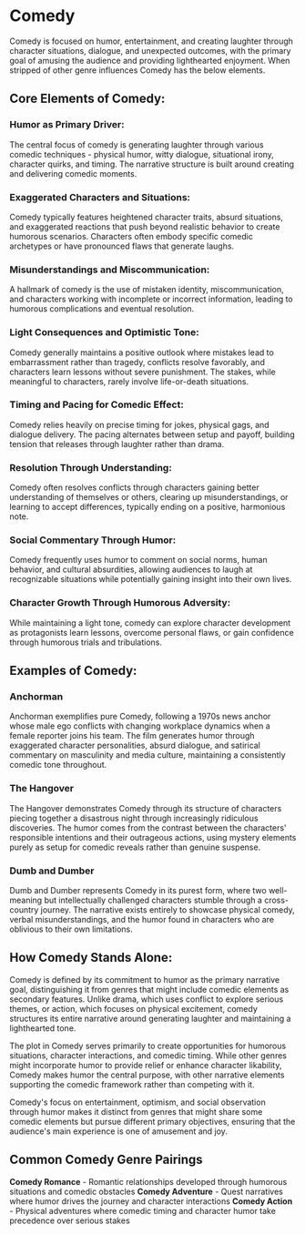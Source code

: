 # Comedy

Comedy is focused on humor, entertainment, and creating laughter through character situations, dialogue, and unexpected outcomes, with the primary goal of amusing the audience and providing lighthearted enjoyment. When stripped of other genre influences Comedy has the below elements.

## Core Elements of Comedy:

### Humor as Primary Driver:

The central focus of comedy is generating laughter through various comedic techniques - physical humor, witty dialogue, situational irony, character quirks, and timing. The narrative structure is built around creating and delivering comedic moments.

### Exaggerated Characters and Situations:

Comedy typically features heightened character traits, absurd situations, and exaggerated reactions that push beyond realistic behavior to create humorous scenarios. Characters often embody specific comedic archetypes or have pronounced flaws that generate laughs.

### Misunderstandings and Miscommunication:

A hallmark of comedy is the use of mistaken identity, miscommunication, and characters working with incomplete or incorrect information, leading to humorous complications and eventual resolution.

### Light Consequences and Optimistic Tone:

Comedy generally maintains a positive outlook where mistakes lead to embarrassment rather than tragedy, conflicts resolve favorably, and characters learn lessons without severe punishment. The stakes, while meaningful to characters, rarely involve life-or-death situations.

### Timing and Pacing for Comedic Effect:

Comedy relies heavily on precise timing for jokes, physical gags, and dialogue delivery. The pacing alternates between setup and payoff, building tension that releases through laughter rather than drama.

### Resolution Through Understanding:

Comedy often resolves conflicts through characters gaining better understanding of themselves or others, clearing up misunderstandings, or learning to accept differences, typically ending on a positive, harmonious note.

### Social Commentary Through Humor:

Comedy frequently uses humor to comment on social norms, human behavior, and cultural absurdities, allowing audiences to laugh at recognizable situations while potentially gaining insight into their own lives.

### Character Growth Through Humorous Adversity:

While maintaining a light tone, comedy can explore character development as protagonists learn lessons, overcome personal flaws, or gain confidence through humorous trials and tribulations.

## Examples of Comedy:

### Anchorman

Anchorman exemplifies pure Comedy, following a 1970s news anchor whose male ego conflicts with changing workplace dynamics when a female reporter joins his team. The film generates humor through exaggerated character personalities, absurd dialogue, and satirical commentary on masculinity and media culture, maintaining a consistently comedic tone throughout.

### The Hangover

The Hangover demonstrates Comedy through its structure of characters piecing together a disastrous night through increasingly ridiculous discoveries. The humor comes from the contrast between the characters' responsible intentions and their outrageous actions, using mystery elements purely as setup for comedic reveals rather than genuine suspense.

### Dumb and Dumber

Dumb and Dumber represents Comedy in its purest form, where two well-meaning but intellectually challenged characters stumble through a cross-country journey. The narrative exists entirely to showcase physical comedy, verbal misunderstandings, and the humor found in characters who are oblivious to their own limitations.

## How Comedy Stands Alone:

Comedy is defined by its commitment to humor as the primary narrative goal, distinguishing it from genres that might include comedic elements as secondary features. Unlike drama, which uses conflict to explore serious themes, or action, which focuses on physical excitement, comedy structures its entire narrative around generating laughter and maintaining a lighthearted tone.

The plot in Comedy serves primarily to create opportunities for humorous situations, character interactions, and comedic timing. While other genres might incorporate humor to provide relief or enhance character likability, Comedy makes humor the central purpose, with other narrative elements supporting the comedic framework rather than competing with it.

Comedy's focus on entertainment, optimism, and social observation through humor makes it distinct from genres that might share some comedic elements but pursue different primary objectives, ensuring that the audience's main experience is one of amusement and joy.

## Common Comedy Genre Pairings

**Comedy Romance** - Romantic relationships developed through humorous situations and comedic obstacles
**Comedy Adventure** - Quest narratives where humor drives the journey and character interactions
**Comedy Action** - Physical adventures where comedic timing and character humor take precedence over serious stakes
